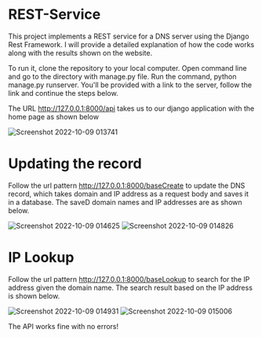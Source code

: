 # REST-Service

This project implements a REST service for a DNS server using the Django Rest
Framework. I will provide a detailed explanation of how the code works along with the results shown on the website.

To run it, clone the repository to your local computer. Open command line and go to the directory with manage.py file. Run the command, python manage.py runserver. You'll be provided with a link to the server, follow the link and continue the steps below.

The URL http://127.0.0.1:8000/api takes us to our django application with the home page as shown below

![Screenshot 2022-10-09 013741](https://user-images.githubusercontent.com/61738363/194726863-1d5253be-5a08-4fcb-a0a3-a30e5420022f.jpg)

# Updating the record
Follow the url pattern http://127.0.0.1:8000/baseCreate to update the DNS record,
which takes domain and IP address as a request body and saves it in a database. The saveD domain names and IP addresses are as shown below.

![Screenshot 2022-10-09 014625](https://user-images.githubusercontent.com/61738363/194726999-ccc88f3f-6802-4d0b-a726-053308f652b6.jpg)
![Screenshot 2022-10-09 014826](https://user-images.githubusercontent.com/61738363/194727002-7367e2ff-30a5-4214-b6a2-788c8c13748c.jpg)

# IP Lookup
Follow the url pattern http://127.0.0.1:8000/baseLookup to search for the IP address given the domain name. The search result based on the IP address is shown below.

![Screenshot 2022-10-09 014931](https://user-images.githubusercontent.com/61738363/194727099-214607bf-660a-4fc9-acbb-9042f2c370fd.jpg)
![Screenshot 2022-10-09 015006](https://user-images.githubusercontent.com/61738363/194727109-94d07cf8-d188-4bac-8d47-14d547e197ea.jpg)

The API works fine with no errors!
